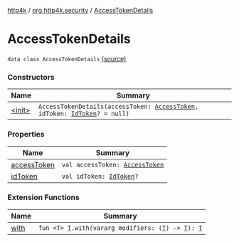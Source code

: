 [http4k](../../index.md) / [org.http4k.security](../index.md) / [AccessTokenDetails](./index.md)

# AccessTokenDetails

`data class AccessTokenDetails` [(source)](https://github.com/http4k/http4k/blob/master/http4k-security-oauth/src/main/kotlin/org/http4k/security/AccessToken.kt#L17)

### Constructors

| Name | Summary |
|---|---|
| [&lt;init&gt;](-init-.md) | `AccessTokenDetails(accessToken: `[`AccessToken`](../-access-token/index.md)`, idToken: `[`IdToken`](../../org.http4k.security.openid/-id-token/index.md)`? = null)` |

### Properties

| Name | Summary |
|---|---|
| [accessToken](access-token.md) | `val accessToken: `[`AccessToken`](../-access-token/index.md) |
| [idToken](id-token.md) | `val idToken: `[`IdToken`](../../org.http4k.security.openid/-id-token/index.md)`?` |

### Extension Functions

| Name | Summary |
|---|---|
| [with](../../org.http4k.core/with.md) | `fun <T> `[`T`](../../org.http4k.core/with.md#T)`.with(vararg modifiers: (`[`T`](../../org.http4k.core/with.md#T)`) -> `[`T`](../../org.http4k.core/with.md#T)`): `[`T`](../../org.http4k.core/with.md#T) |
